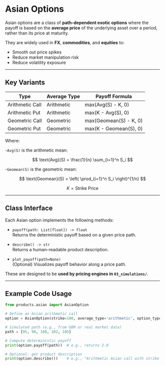 # Asian Options

Asian options are a class of **path-dependent exotic options** where the payoff is based on the **average price** of the underlying asset over a period, rather than its price at maturity.

They are widely used in **FX**, **commodities**, and **equities** to:
- Smooth out price spikes
- Reduce market manipulation risk
- Reduce volatility exposure

---

## Key Variants

| Type             | Average Type | Payoff Formula                        |
|------------------|---------------|----------------------------------------|
| Arithmetic Call  | Arithmetic    | max(Avg(S) - K, 0)                     |
| Arithmetic Put   | Arithmetic    | max(K - Avg(S), 0)                     |
| Geometric Call   | Geometric     | max(Geomean(S) - K, 0)                 |
| Geometric Put    | Geometric     | max(K - Geomean(S), 0)                 |

Where:

-`Avg(S)` is the arithmetic mean:

$$
\text{Avg}(S) = \frac{1}{n} \sum_{i=1}^n S_i
$$

-`Geomean(S)` is the geometric mean:

$$
\text{Geomean}(S) = \left( \prod_{i=1}^n S_i \right)^{1/n}
$$

$$
K = \text{Strike Price}
$$

---

## Class Interface

Each Asian option implements the following methods:

- `payoff(path: List[float]) -> float`  
  Returns the deterministic payoff based on a given price path.

- `describe() -> str`  
  Returns a human-readable product description.

- `plot_payoff(path=None)`  
  (Optional) Visualizes payoff behavior along a price path.

These are designed to be **used by pricing engines in `03_simulations/`**.

---

## Example Code Usage

```python
from products.asian import AsianOption

# Define an Asian arithmetic call
option = AsianOption(strike=100, average_type='arithmetic', option_type='call')

# Simulated path (e.g., from GBM or real market data)
path = [95, 98, 100, 102, 105]

# Compute deterministic payoff
print(option.payoff(path))  # e.g., returns 2.0

# Optional: get product description
print(option.describe())    # e.g., "Arithmetic Asian call with strike 100"

